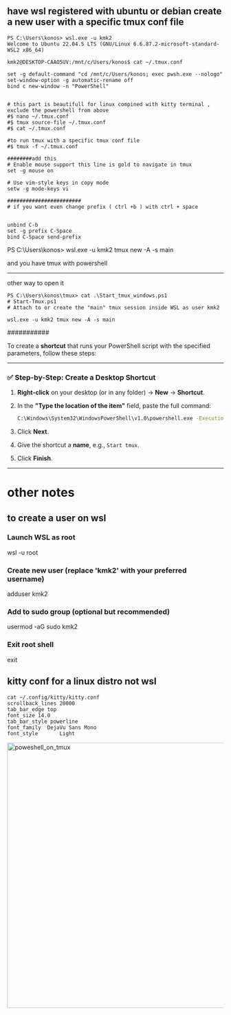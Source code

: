 ## have wsl registered with ubuntu or debian create a new user with a specific tmux conf file
```
PS C:\Users\konos> wsl.exe -u kmk2
Welcome to Ubuntu 22.04.5 LTS (GNU/Linux 6.6.87.2-microsoft-standard-WSL2 x86_64)

kmk2@DESKTOP-CAAO5UV:/mnt/c/Users/konos$ cat ~/.tmux.conf

set -g default-command "cd /mnt/c/Users/konos; exec pwsh.exe --nologo"
set-window-option -g automatic-rename off
bind c new-window -n "PowerShell"


# this part is beautifull for linux compined with kitty terminal , exclude the powershell from above
#$ nano ~/.tmux.conf
#$ tmux source-file ~/.tmux.conf
#$ cat ~/.tmux.conf

#to run tmux with a specific tmux conf file
#$ tmux -f ~/.tmux.conf

########add this
# Enable mouse support this line is gold to navigate in tmux
set -g mouse on

# Use vim-style keys in copy mode
setw -g mode-keys vi

########################
# if you want even change prefix ( ctrl +b ) with ctrl + space


unbind C-b
set -g prefix C-Space
bind C-Space send-prefix
````

PS C:\Users\konos> wsl.exe -u kmk2 tmux new -A -s main



and you have tmux with powershell


_____________

other way to open it 
```
PS C:\Users\konos\tmux> cat .\Start_tmux_windows.ps1
# Start-Tmux.ps1
# Attach to or create the "main" tmux session inside WSL as user kmk2

wsl.exe -u kmk2 tmux new -A -s main
```

###########

To create a **shortcut** that runs your PowerShell script with the specified parameters, follow these steps:

---

### ✅ Step-by-Step: Create a Desktop Shortcut

1. **Right-click** on your desktop (or in any folder) → **New** → **Shortcut**.

2. In the **"Type the location of the item"** field, paste the full command:

   ```cmd
   C:\Windows\System32\WindowsPowerShell\v1.0\powershell.exe -ExecutionPolicy Bypass -File "C:\Users\konos\tmux\Start_tmux_windows.ps1"
   ```

3. Click **Next**.

4. Give the shortcut a **name**, e.g., `Start tmux`.

5. Click **Finish**.

---
# other notes 

## to create a user on wsl 

### Launch WSL as root
wsl -u root

### Create new user (replace 'kmk2' with your preferred username)
adduser kmk2

### Add to sudo group (optional but recommended)
usermod -aG sudo kmk2

### Exit root shell
exit

## kitty conf for a linux distro not wsl 
```
cat ~/.config/kitty/kitty.conf
scrollback_lines 20000
tab_bar_edge top
font_size 14.0
tab_bar_style powerline
font_family  DejaVu Sans Mono
font_style       Light
```

<img width="1107" height="616" alt="poweshell_on_tmux" src="https://github.com/user-attachments/assets/5b2d4c51-11da-49c6-a8cb-b3d676c6d93c" />

